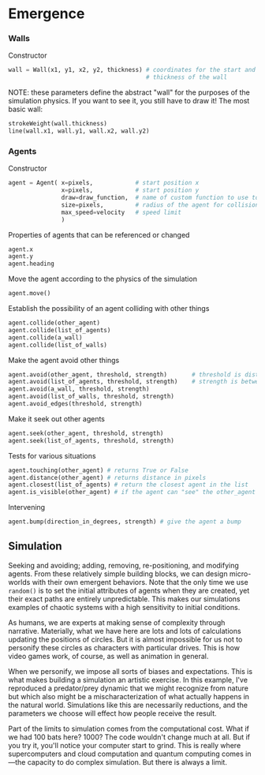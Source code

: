 # Emergence

### Walls

Constructor
```py
wall = Wall(x1, y1, x2, y2, thickness) # coordinates for the start and stop points of the line
									   # thickness of the wall
```

NOTE: these parameters define the abstract "wall" for the purposes of the simulation physics. If you want to see it, you still have to draw it! The most basic wall:
```py
strokeWeight(wall.thickness)       
line(wall.x1, wall.y1, wall.x2, wall.y2)
```


### Agents

Constructor
```py
agent = Agent( x=pixels, 	        # start position x
			   x=pixels,            # start position y
			   draw=draw_function,  # name of custom function to use to draw the agent
			   size=pixels,         # radius of the agent for collision purposes
			   max_speed=velocity   # speed limit
			   )
```

Properties of agents that can be referenced or changed
```py
agent.x
agent.y
agent.heading
```

Move the agent according to the physics of the simulation
```py
agent.move()
```

Establish the possibility of an agent colliding with other things
```py
agent.collide(other_agent)
agent.collide(list_of_agents)
agent.collide(a_wall)
agent.collide(list_of_walls)
```

Make the agent avoid other things
```py
agent.avoid(other_agent, threshold, strength)		# threshold is distance in pixels
agent.avoid(list_of_agents, threshold, strength)    # strength is between 0-1
agent.avoid(a_wall, threshold, strength)
agent.avoid(list_of_walls, threshold, strength)
agent.avoid_edges(threshold, strength)
```

Make it seek out other agents
```py
agent.seek(other_agent, threshold, strength)
agent.seek(list_of_agents, threshold, strength)
```

Tests for various situations
```py
agent.touching(other_agent) # returns True or False
agent.distance(other_agent) # returns distance in pixels
agent.closest(list_of_agents) # return the closest agent in the list
agent.is_visible(other_agent) # if the agent can "see" the other_agent (ie, not blocked by walls); returns True or False
```

Intervening
```py
agent.bump(direction_in_degrees, strength) # give the agent a bump
```

## Simulation

Seeking and avoiding; adding, removing, re-positioning, and modifying agents. From these relatively simple building blocks, we can design micro-worlds with their own emergent behaviors. Note that the only time we use `random()` is to set the initial attributes of agents when they are created, yet their exact paths are entirely unpredictable. This makes our simulations examples of chaotic systems with a high sensitivity to initial conditions.

As humans, we are experts at making sense of complexity through narrative. Materially, what we have here are lots and lots of calculations updating the positions of circles. But it is almost impossible for us not to personify these circles as characters with particular drives. This is how video games work, of course, as well as animation in general.

When we personify, we impose all sorts of biases and expectations. This is what makes building a simulation an artistic exercise. In this example, I've reproduced a predator/prey dynamic that we might recognize from nature but which also might be a mischaracterization of what actually happens in the natural world. Simulations like this are necessarily reductions, and the parameters we choose will effect how people receive the result.

Part of the limits to simulation comes from the computational cost. What if we had 100 bats here? 1000? The code wouldn't change much at all. But if you try it, you'll notice your computer start to grind. This is really where supercomputers and cloud computation and quantum computing comes in—the capacity to do complex simulation. But there is always a limit.


